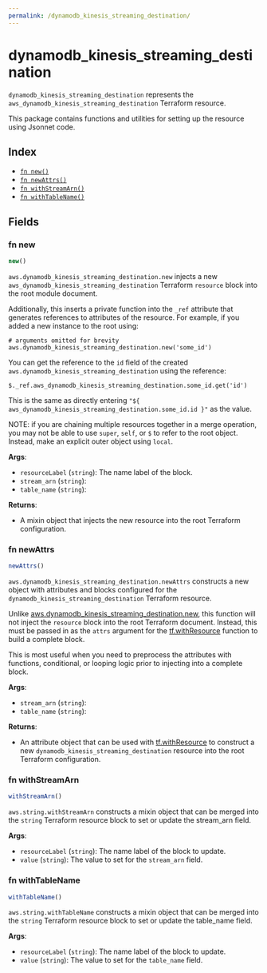 ```yaml
---
permalink: /dynamodb_kinesis_streaming_destination/
---
```


# dynamodb_kinesis_streaming_destination

`dynamodb_kinesis_streaming_destination` represents the `aws_dynamodb_kinesis_streaming_destination` Terraform resource.



This package contains functions and utilities for setting up the resource using Jsonnet code.


## Index

* [`fn new()`](#fn-new)
* [`fn newAttrs()`](#fn-newattrs)
* [`fn withStreamArn()`](#fn-withstreamarn)
* [`fn withTableName()`](#fn-withtablename)

## Fields

### fn new

```ts
new()
```


`aws.dynamodb_kinesis_streaming_destination.new` injects a new `aws_dynamodb_kinesis_streaming_destination` Terraform `resource`
block into the root module document.

Additionally, this inserts a private function into the `_ref` attribute that generates references to attributes of the
resource. For example, if you added a new instance to the root using:

    # arguments omitted for brevity
    aws.dynamodb_kinesis_streaming_destination.new('some_id')

You can get the reference to the `id` field of the created `aws.dynamodb_kinesis_streaming_destination` using the reference:

    $._ref.aws_dynamodb_kinesis_streaming_destination.some_id.get('id')

This is the same as directly entering `"${ aws_dynamodb_kinesis_streaming_destination.some_id.id }"` as the value.

NOTE: if you are chaining multiple resources together in a merge operation, you may not be able to use `super`, `self`,
or `$` to refer to the root object. Instead, make an explicit outer object using `local`.

**Args**:
  - `resourceLabel` (`string`): The name label of the block.
  - `stream_arn` (`string`): 
  - `table_name` (`string`): 

**Returns**:
- A mixin object that injects the new resource into the root Terraform configuration.


### fn newAttrs

```ts
newAttrs()
```


`aws.dynamodb_kinesis_streaming_destination.newAttrs` constructs a new object with attributes and blocks configured for the `dynamodb_kinesis_streaming_destination`
Terraform resource.

Unlike [aws.dynamodb_kinesis_streaming_destination.new](#fn-dynamodbkinesisstreamingdestinationnew), this function will not inject the `resource`
block into the root Terraform document. Instead, this must be passed in as the `attrs` argument for the
[tf.withResource](https://github.com/tf-libsonnet/core/tree/main/docs#fn-withresource) function to build a complete block.

This is most useful when you need to preprocess the attributes with functions, conditional, or looping logic prior to
injecting into a complete block.

**Args**:
  - `stream_arn` (`string`): 
  - `table_name` (`string`): 

**Returns**:
  - An attribute object that can be used with [tf.withResource](https://github.com/tf-libsonnet/core/tree/main/docs#fn-withresource) to construct a new `dynamodb_kinesis_streaming_destination` resource into the root Terraform configuration.


### fn withStreamArn

```ts
withStreamArn()
```

`aws.string.withStreamArn` constructs a mixin object that can be merged into the `string`
Terraform resource block to set or update the stream_arn field.



**Args**:
  - `resourceLabel` (`string`): The name label of the block to update.
  - `value` (`string`): The value to set for the `stream_arn` field.


### fn withTableName

```ts
withTableName()
```

`aws.string.withTableName` constructs a mixin object that can be merged into the `string`
Terraform resource block to set or update the table_name field.



**Args**:
  - `resourceLabel` (`string`): The name label of the block to update.
  - `value` (`string`): The value to set for the `table_name` field.
